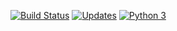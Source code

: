 [![Build Status](https://app.travis-ci.com/uadson/uadsonfeitosa-website.svg?branch=main)](https://app.travis-ci.com/uadson/uadsonfeitosa-website)   [![Updates](https://pyup.io/repos/github/uadson/uadsonfeitosa-website/shield.svg)](https://pyup.io/repos/github/uadson/uadsonfeitosa-website/)    [![Python 3](https://pyup.io/repos/github/uadson/uadsonfeitosa-website/python-3-shield.svg)](https://pyup.io/repos/github/uadson/uadsonfeitosa-website/)
